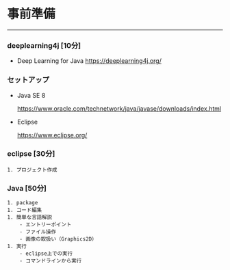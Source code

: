 # 事前準備
---
### deeplearning4j [10分]
- Deep Learning for Java
  https://deeplearning4j.org/

### セットアップ
- Java SE 8

  https://www.oracle.com/technetwork/java/javase/downloads/index.html

- Eclipse

  https://www.eclipse.org/


### eclipse [30分]
    1. プロジェクト作成
### Java [50分]
    1. package
    1. コード編集
    1. 簡単な言語解説
        - エントリーポイント
        - ファイル操作
        - 画像の取扱い（Graphics2D）
    1. 実行
        - eclipse上での実行
        - コマンドラインから実行
